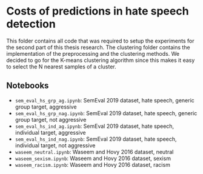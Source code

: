 # Costs of predictions in hate speech detection

This folder contains all code that was required to setup the experiments for the second part of this thesis research.
The clustering folder contains the implementation of the preprocessing and the clustering methods.
We decided to go for the K-means clustering algorithm since this makes it easy to select the N nearest samples of a cluster.

## Notebooks

- `sem_eval_hs_grp_ag.ipynb`: SemEval 2019 dataset, hate speech, generic group target, aggressive
- `sem_eval_hs_grp_nag.ipynb`: SemEval 2019 dataset, hate speech, generic group target, not aggressive
- `sem_eval_hs_ind_ag.ipynb`: SemEval 2019 dataset, hate speech, individual target, aggressive
- `sem_eval_hs_ind_nag.ipynb`: SemEval 2019 dataset, hate speech, individual target, not aggressive
- `waseem_neutral.ipynb`: Waseem and Hovy 2016 dataset, neutral
- `waseem_sexism.ipynb`: Waseem and Hovy 2016 dataset, sexism
- `waseem_racism.ipynb`: Waseem and Hovy 2016 dataset, racism

